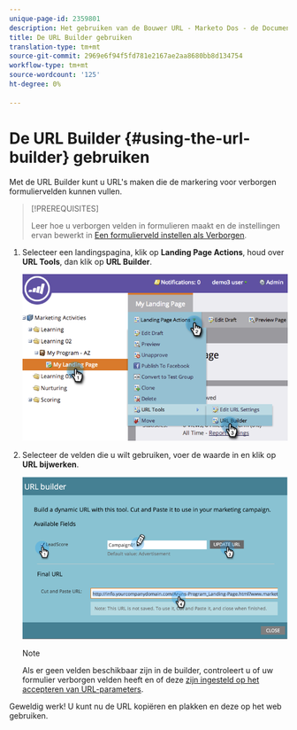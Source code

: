 ```yaml
---
unique-page-id: 2359801
description: Het gebruiken van de Bouwer URL - Marketo Dos - de Documentatie van het Product
title: De URL Builder gebruiken
translation-type: tm+mt
source-git-commit: 2969e6f94f5fd781e2167ae2aa8680bb8d134754
workflow-type: tm+mt
source-wordcount: '125'
ht-degree: 0%

---
```



# De URL Builder {#using-the-url-builder} gebruiken

Met de URL Builder kunt u URL&#39;s maken die de markering voor verborgen formuliervelden kunnen vullen.

>[!PREREQUISITES]
>
>Leer hoe u verborgen velden in formulieren maakt en de instellingen ervan bewerkt in [Een formulierveld instellen als Verborgen](/help/marketo/product-docs/demand-generation/forms/form-fields/set-a-form-field-as-hidden.md).

1. Selecteer een landingspagina, klik op **Landing Page Actions**, houd over **URL Tools**, dan klik op **URL Builder**.

   ![](assets/image2014-9-18-13-3a5-3a19.png)

1. Selecteer de velden die u wilt gebruiken, voer de waarde in en klik op **URL bijwerken**.

   ![](assets/image2014-9-18-13-3a5-3a28.png)

   >[!NOTE]
   >
   >Als er geen velden beschikbaar zijn in de builder, controleert u of uw formulier verborgen velden heeft en of deze [zijn ingesteld op het accepteren van URL-parameters](/help/marketo/product-docs/demand-generation/forms/form-fields/set-a-hidden-form-field-value.md#url-parameter).

Geweldig werk! U kunt nu de URL kopiëren en plakken en deze op het web gebruiken.

